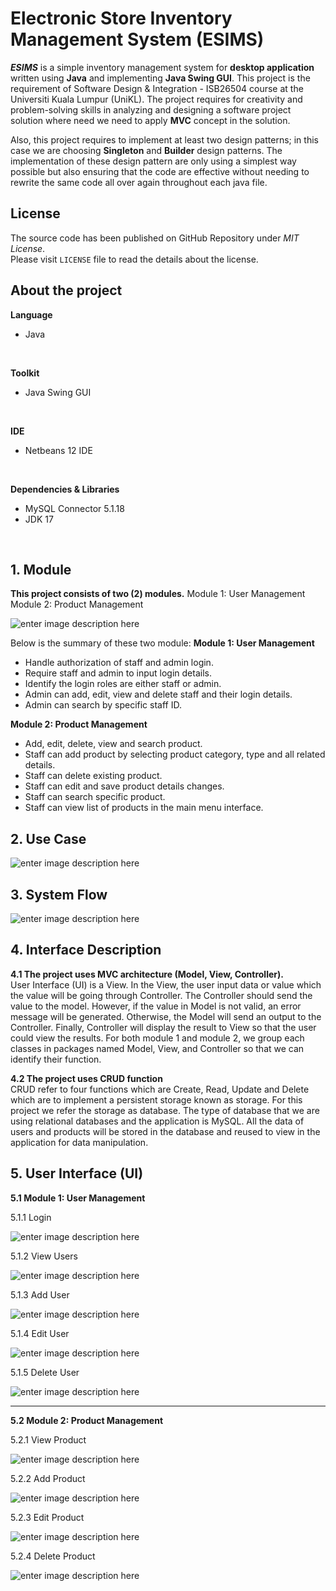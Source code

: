 
# Electronic Store Inventory Management System (ESIMS)

***ESIMS*** is a simple inventory management system for **desktop application** written using **Java** and implementing **Java Swing GUI**. This project is the requirement of Software Design & Integration - ISB26504 course at the Universiti Kuala Lumpur (UniKL). The project requires for creativity and problem-solving skills in analyzing and designing a software project solution where need we need to apply **MVC** concept in the solution. 

Also, this project requires to implement at least two design patterns; in this case we are choosing **Singleton** and **Builder** design patterns. The implementation of these design pattern are only using a simplest way possible but also ensuring that the code are effective without needing to rewrite the same code all over again throughout each java file.

## License

The source code has been published on GitHub Repository under  _MIT License_.  
Please visit  `LICENSE`  file to read the details about the license.

## About the project
**Language**
- Java
<br>

**Toolkit**
- Java Swing GUI
<br>

**IDE**
- Netbeans 12 IDE
<br>

**Dependencies & Libraries**
- MySQL Connector 5.1.18
- JDK 17
<br>

## 1. Module

**This project consists of two (2) modules.**
Module 1: User Management
Module 2: Product Management

![enter image description here](https://raw.githubusercontent.com/iamashraff/ElectronicStoreInventoryManagementSystemMVC/main/img/Module.png)

Below is the summary of these two module:
**Module 1: User Management**
- Handle authorization of staff and admin login.
- Require staff and admin to input login details.
- Identify the login roles are either staff or admin.
- Admin can add, edit, view and delete staff and their login details.
- Admin can search by specific staff ID.

**Module 2: Product Management**
- Add, edit, delete, view and search product.
- Staff can add product by selecting product category, type and all related details.
- Staff can delete existing product.
- Staff can edit and save product details changes.
- Staff can search specific product.
- Staff can view list of products in the main menu interface.


## 2. Use Case

![enter image description here](https://raw.githubusercontent.com/iamashraff/ElectronicStoreInventoryManagementSystemMVC/main/img/Use%20Case.jpg)



## 3. System Flow
![enter image description here](https://raw.githubusercontent.com/iamashraff/ElectronicStoreInventoryManagementSystemMVC/main/img/Flowchart.png)


## 4. Interface Description

**4.1 The project uses MVC architecture (Model, View, Controller).**<br>
User Interface (UI) is a View. In the View, the user input data or value which the value will be going through Controller. The Controller should send the value to the model. However, if the value in Model is not valid, an error message will be generated. Otherwise, the Model will send an output to the Controller. Finally, Controller will display the result to View so that the user could view the results.  For both module 1 and module 2, we group each classes in packages named Model, View, and Controller so that we can identify their function.

**4.2 The project uses CRUD function**<br>
CRUD refer to four functions which are Create, Read, Update and Delete which are to implement a persistent storage known as storage. For this project we refer the storage as database. The type of database that we are using relational databases and the application is MySQL.  All the data of users and products will be stored in the database and reused to view in the application for data manipulation.

## 5. User Interface (UI)

**5.1 Module 1: User Management**

5.1.1 Login

![enter image description here](https://raw.githubusercontent.com/iamashraff/ElectronicStoreInventoryManagementSystemMVC/main/img/Login.png)


5.1.2 View Users

![enter image description here](https://raw.githubusercontent.com/iamashraff/ElectronicStoreInventoryManagementSystemMVC/main/img/View_Users.png)


5.1.3 Add User

![enter image description here](https://raw.githubusercontent.com/iamashraff/ElectronicStoreInventoryManagementSystemMVC/main/img/Add_User.png)


5.1.4 Edit User

![enter image description here](https://raw.githubusercontent.com/iamashraff/ElectronicStoreInventoryManagementSystemMVC/main/img/Edit_User.png)


5.1.5 Delete User

![enter image description here](https://raw.githubusercontent.com/iamashraff/ElectronicStoreInventoryManagementSystemMVC/main/img/Delete_User.png)

<hr>

**5.2 Module 2: Product Management**

5.2.1 View Product

![enter image description here](https://raw.githubusercontent.com/iamashraff/ElectronicStoreInventoryManagementSystemMVC/main/img/View_Product.png)


5.2.2 Add Product

![enter image description here](https://raw.githubusercontent.com/iamashraff/ElectronicStoreInventoryManagementSystemMVC/main/img/Add_Product.png)


5.2.3 Edit Product

![enter image description here](https://raw.githubusercontent.com/iamashraff/ElectronicStoreInventoryManagementSystemMVC/main/img/Edit_Product.png)


5.2.4 Delete Product

![enter image description here](https://raw.githubusercontent.com/iamashraff/ElectronicStoreInventoryManagementSystemMVC/main/img/Delete_Product.png)
